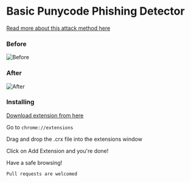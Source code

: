 # Basic Punycode Phishing Detector
[Read more about this attack method here](http://thehackernews.com/2017/04/unicode-Punycode-phishing-attack.html) 

### Before
![Before](https://cloud.githubusercontent.com/assets/7774377/25108940/088d394c-23e2-11e7-88a5-775df56ffe17.png)

### After
![After](https://cloud.githubusercontent.com/assets/7774377/25108973/3e0e91c4-23e2-11e7-92cf-c7537046625a.png)

### Installing

[Download extension from here](https://github.com/orsanawwad/simple-punycode-phishing-detector/blob/master/Simple%20Punycode%20anti-phishing.crx?raw=true)

Go to `chrome://extensions`

Drag and drop the .crx file into the extensions window

Click on Add Extension and you're done!

Have a safe browsing!


`Pull requests are welcomed`

